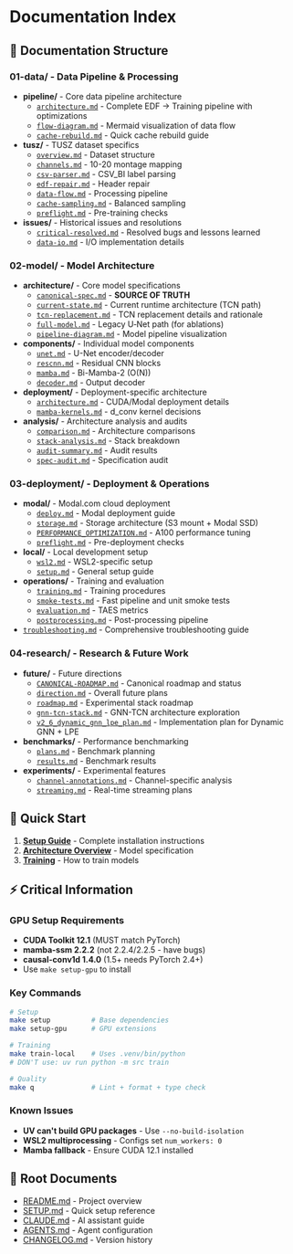 # Documentation Index

## 📁 Documentation Structure

### 01-data/ - Data Pipeline & Processing
- **pipeline/** - Core data pipeline architecture
  - [`architecture.md`](01-data/pipeline/architecture.md) - Complete EDF → Training pipeline with optimizations
  - [`flow-diagram.md`](01-data/pipeline/flow-diagram.md) - Mermaid visualization of data flow
  - [`cache-rebuild.md`](01-data/pipeline/cache-rebuild.md) - Quick cache rebuild guide
- **tusz/** - TUSZ dataset specifics
  - [`overview.md`](01-data/tusz/overview.md) - Dataset structure
  - [`channels.md`](01-data/tusz/channels.md) - 10-20 montage mapping
  - [`csv-parser.md`](01-data/tusz/csv-parser.md) - CSV_BI label parsing
  - [`edf-repair.md`](01-data/tusz/edf-repair.md) - Header repair
  - [`data-flow.md`](01-data/tusz/data-flow.md) - Processing pipeline
  - [`cache-sampling.md`](01-data/tusz/cache-sampling.md) - Balanced sampling
  - [`preflight.md`](01-data/tusz/preflight.md) - Pre-training checks
- **issues/** - Historical issues and resolutions
  - [`critical-resolved.md`](01-data/issues/critical-resolved.md) - Resolved bugs and lessons learned
  - [`data-io.md`](01-data/issues/data-io.md) - I/O implementation details

### 02-model/ - Model Architecture
- **architecture/** - Core model specifications
  - [`canonical-spec.md`](02-model/architecture/canonical-spec.md) - **SOURCE OF TRUTH**
  - [`current-state.md`](02-model/architecture/current-state.md) - Current runtime architecture (TCN path)
  - [`tcn-replacement.md`](02-model/architecture/tcn-replacement.md) - TCN replacement details and rationale
  - [`full-model.md`](02-model/architecture/full-model.md) - Legacy U‑Net path (for ablations)
  - [`pipeline-diagram.md`](02-model/architecture/pipeline-diagram.md) - Model pipeline visualization
- **components/** - Individual model components
  - [`unet.md`](02-model/components/unet.md) - U-Net encoder/decoder
  - [`rescnn.md`](02-model/components/rescnn.md) - Residual CNN blocks
  - [`mamba.md`](02-model/components/mamba.md) - Bi-Mamba-2 (O(N))
  - [`decoder.md`](02-model/components/decoder.md) - Output decoder
- **deployment/** - Deployment-specific architecture
  - [`architecture.md`](02-model/deployment/architecture.md) - CUDA/Modal deployment details
  - [`mamba-kernels.md`](02-model/deployment/mamba-kernels.md) - d_conv kernel decisions
- **analysis/** - Architecture analysis and audits
  - [`comparison.md`](02-model/analysis/comparison.md) - Architecture comparisons
  - [`stack-analysis.md`](02-model/analysis/stack-analysis.md) - Stack breakdown
  - [`audit-summary.md`](02-model/analysis/audit-summary.md) - Audit results
  - [`spec-audit.md`](02-model/analysis/spec-audit.md) - Specification audit

### 03-deployment/ - Deployment & Operations
- **modal/** - Modal.com cloud deployment
  - [`deploy.md`](03-deployment/modal/deploy.md) - Modal deployment guide
  - [`storage.md`](03-deployment/modal/storage.md) - Storage architecture (S3 mount + Modal SSD)
  - [`PERFORMANCE_OPTIMIZATION.md`](03-deployment/modal/PERFORMANCE_OPTIMIZATION.md) - A100 performance tuning
  - [`preflight.md`](03-deployment/modal/preflight.md) - Pre-deployment checks
- **local/** - Local development setup
  - [`wsl2.md`](03-deployment/local/wsl2.md) - WSL2-specific setup
  - [`setup.md`](03-deployment/local/setup.md) - General setup guide
- **operations/** - Training and evaluation
  - [`training.md`](03-deployment/operations/training.md) - Training procedures
  - [`smoke-tests.md`](03-deployment/operations/smoke-tests.md) - Fast pipeline and unit smoke tests
  - [`evaluation.md`](03-deployment/operations/evaluation.md) - TAES metrics
  - [`postprocessing.md`](03-deployment/operations/postprocessing.md) - Post-processing pipeline
- [`troubleshooting.md`](03-deployment/troubleshooting.md) - Comprehensive troubleshooting guide

### 04-research/ - Research & Future Work
- **future/** - Future directions
  - [`CANONICAL-ROADMAP.md`](04-research/future/CANONICAL-ROADMAP.md) - Canonical roadmap and status
  - [`direction.md`](04-research/future/direction.md) - Overall future plans
  - [`roadmap.md`](04-research/future/roadmap.md) - Experimental stack roadmap
  - [`gnn-tcn-stack.md`](04-research/future/gnn-tcn-stack.md) - GNN-TCN architecture exploration
  - [`v2_6_dynamic_gnn_lpe_plan.md`](04-research/future/v2_6_dynamic_gnn_lpe_plan.md) - Implementation plan for Dynamic GNN + LPE
- **benchmarks/** - Performance benchmarking
  - [`plans.md`](04-research/benchmarks/plans.md) - Benchmark planning
  - [`results.md`](04-research/benchmarks/results.md) - Benchmark results
- **experiments/** - Experimental features
  - [`channel-annotations.md`](04-research/experiments/channel-annotations.md) - Channel-specific analysis
  - [`streaming.md`](04-research/experiments/streaming.md) - Real-time streaming plans

## 🚀 Quick Start

1. **[Setup Guide](03-deployment/local/setup.md)** - Complete installation instructions
2. **[Architecture Overview](02-model/architecture/canonical-spec.md)** - Model specification
3. **[Training](03-deployment/operations/training.md)** - How to train models

## ⚡ Critical Information

### GPU Setup Requirements
- **CUDA Toolkit 12.1** (MUST match PyTorch)
- **mamba-ssm 2.2.2** (not 2.2.4/2.2.5 - have bugs)
- **causal-conv1d 1.4.0** (1.5+ needs PyTorch 2.4+)
- Use `make setup-gpu` to install

### Key Commands
```bash
# Setup
make setup          # Base dependencies
make setup-gpu      # GPU extensions

# Training
make train-local    # Uses .venv/bin/python
# DON'T use: uv run python -m src train

# Quality
make q              # Lint + format + type check
```

### Known Issues
- **UV can't build GPU packages** - Use `--no-build-isolation`
- **WSL2 multiprocessing** - Configs set `num_workers: 0`
- **Mamba fallback** - Ensure CUDA 12.1 installed

## 📁 Root Documents
- [README.md](../README.md) - Project overview
- [SETUP.md](../SETUP.md) - Quick setup reference
- [CLAUDE.md](../CLAUDE.md) - AI assistant guide
- [AGENTS.md](../AGENTS.md) - Agent configuration
- [CHANGELOG.md](../CHANGELOG.md) - Version history
